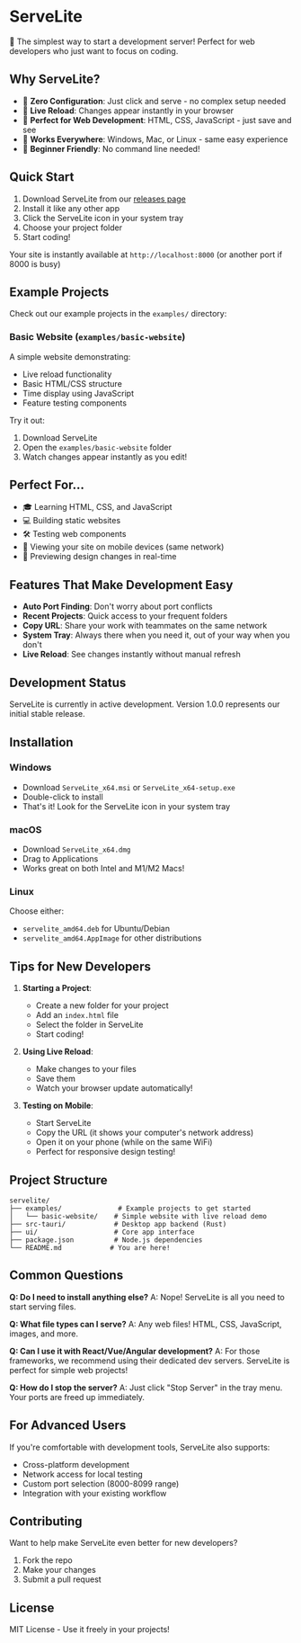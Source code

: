 # ServeLite

🚀 The simplest way to start a development server! Perfect for web developers who just want to focus on coding.

## Why ServeLite?

- 🎯 **Zero Configuration**: Just click and serve - no complex setup needed
- 🔄 **Live Reload**: Changes appear instantly in your browser
- 🎨 **Perfect for Web Development**: HTML, CSS, JavaScript - just save and see
- 🔌 **Works Everywhere**: Windows, Mac, or Linux - same easy experience
- 🎉 **Beginner Friendly**: No command line needed!

## Quick Start

1. Download ServeLite from our [releases page](https://github.com/daniissac/servelite/releases)
2. Install it like any other app
3. Click the ServeLite icon in your system tray
4. Choose your project folder
5. Start coding! 

Your site is instantly available at `http://localhost:8000` (or another port if 8000 is busy)

## Example Projects

Check out our example projects in the `examples/` directory:

### Basic Website (`examples/basic-website`)
A simple website demonstrating:
- Live reload functionality
- Basic HTML/CSS structure
- Time display using JavaScript
- Feature testing components

Try it out:
1. Download ServeLite
2. Open the `examples/basic-website` folder
3. Watch changes appear instantly as you edit!

## Perfect For...

- 🎓 Learning HTML, CSS, and JavaScript
- 💻 Building static websites
- 🛠️ Testing web components
- 📱 Viewing your site on mobile devices (same network)
- 🎨 Previewing design changes in real-time

## Features That Make Development Easy

- **Auto Port Finding**: Don't worry about port conflicts
- **Recent Projects**: Quick access to your frequent folders
- **Copy URL**: Share your work with teammates on the same network
- **System Tray**: Always there when you need it, out of your way when you don't
- **Live Reload**: See changes instantly without manual refresh

## Development Status

ServeLite is currently in active development. Version 1.0.0 represents our initial stable release.

## Installation

### Windows
- Download `ServeLite_x64.msi` or `ServeLite_x64-setup.exe`
- Double-click to install
- That's it! Look for the ServeLite icon in your system tray

### macOS
- Download `ServeLite_x64.dmg`
- Drag to Applications
- Works great on both Intel and M1/M2 Macs!

### Linux
Choose either:
- `servelite_amd64.deb` for Ubuntu/Debian
- `servelite_amd64.AppImage` for other distributions

## Tips for New Developers

1. **Starting a Project**:
   - Create a new folder for your project
   - Add an `index.html` file
   - Select the folder in ServeLite
   - Start coding!

2. **Using Live Reload**:
   - Make changes to your files
   - Save them
   - Watch your browser update automatically!

3. **Testing on Mobile**:
   - Start ServeLite
   - Copy the URL (it shows your computer's network address)
   - Open it on your phone (while on the same WiFi)
   - Perfect for responsive design testing!

## Project Structure

```
servelite/
├── examples/              # Example projects to get started
│   └── basic-website/    # Simple website with live reload demo
├── src-tauri/            # Desktop app backend (Rust)
├── ui/                   # Core app interface
├── package.json          # Node.js dependencies
└── README.md            # You are here!
```

## Common Questions

**Q: Do I need to install anything else?**
A: Nope! ServeLite is all you need to start serving files.

**Q: What file types can I serve?**
A: Any web files! HTML, CSS, JavaScript, images, and more.

**Q: Can I use it with React/Vue/Angular development?**
A: For those frameworks, we recommend using their dedicated dev servers. ServeLite is perfect for simple web projects!

**Q: How do I stop the server?**
A: Just click "Stop Server" in the tray menu. Your ports are freed up immediately.

## For Advanced Users

If you're comfortable with development tools, ServeLite also supports:
- Cross-platform development
- Network access for local testing
- Custom port selection (8000-8099 range)
- Integration with your existing workflow

## Contributing

Want to help make ServeLite even better for new developers?
1. Fork the repo
2. Make your changes
3. Submit a pull request

## License

MIT License - Use it freely in your projects!
